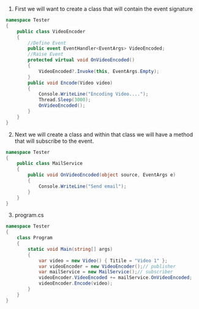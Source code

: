 1. First we will want to create a class that will contain the event signature
```cs
namespace Tester
{
    public class VideoEncoder
    {
        //Define Event
        public event EventHandler<EventArgs> VideoEncoded;
        //Raise Event
        protected virtual void OnVideoEncoded()
        {
            VideoEncoded?.Invoke(this, EventArgs.Empty);
        }
        public void Encode(Video video)
        {
            Console.WriteLine("Encoding Video....");
            Thread.Sleep(3000);
            OnVideoEncoded();
        }
    }
}
```
2. Next we will create a class and within that class we will have a method that will subscribe to the event.
```cs
namespace Tester
{
    public class MailService
    {
        public void OnVideoEncoded(object source, EventArgs e)
        {
            Console.WriteLine("Send email");
        }
    }
}
```
3. program.cs
```cs
namespace Tester
{
    class Program
    {
        static void Main(string[] args)
        {
            var video = new Video() { Titile = "Video 1" };
            var videoEncoder = new VideoEncoder();// publisher
            var mailService = new MailService();// subscriber
            videoEncoder.VideoEncoded += mailService.OnVideoEncoded;
            videoEncoder.Encode(video);
        }
    }
}
```

